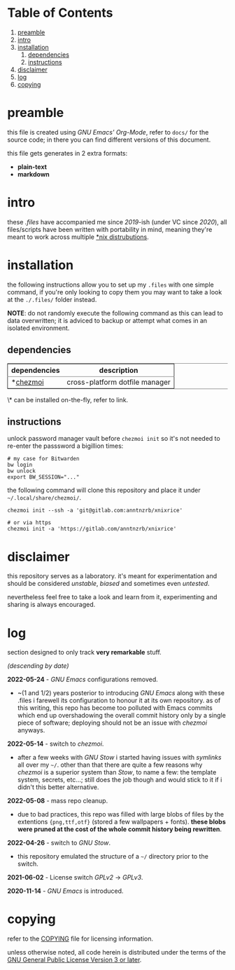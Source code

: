 # Table of Contents

1.  [preamble](#orgc361be5)
2.  [intro](#orgb995777)
3.  [installation](#org416d8ba)
    1.  [dependencies](#org1de26b7)
    2.  [instructions](#org66759b5)
4.  [disclaimer](#orga9458aa)
5.  [log](#org20efec2)
6.  [copying](#org79e6857)



<a id="orgc361be5"></a>

# preamble

this file is created using *GNU Emacs' Org-Mode*, refer to `docs/` for the
source code; in there you can find different versions of this document.

this file gets generates in 2 extra formats:

-   **plain-text**
-   **markdown**


<a id="orgb995777"></a>

# intro

these *.files* have accompanied me since *2019*-ish (under VC since *2020*),
all files/scripts have been written with portability in mind, meaning they're
meant to work across multiple [\*nix distrubutions](https://0x0.st/HNfM).


<a id="org416d8ba"></a>

# installation

the following instructions allow you to set up my `.files` with one simple
command, if you're only looking to copy them you may want to take a look at the
`./.files/` folder instead.

**NOTE**: do not randomly execute the following command as this can lead to data
overwritten; it is adviced to backup or attempt what comes in an isolated
environment.


<a id="org1de26b7"></a>

## dependencies

<table border="2" cellspacing="0" cellpadding="6" rules="groups" frame="hsides">


<colgroup>
<col  class="org-left" />

<col  class="org-left" />
</colgroup>
<thead>
<tr>
<th scope="col" class="org-left">dependencies</th>
<th scope="col" class="org-left">description</th>
</tr>
</thead>

<tbody>
<tr>
<td class="org-left">*<a href="https://www.chezmoi.io/">chezmoi</a></td>
<td class="org-left">cross-platform dotfile manager</td>
</tr>
</tbody>
</table>

\\\* can be installed on-the-fly, refer to link.


<a id="org66759b5"></a>

## instructions

unlock password manager vault before `chezmoi init` so it's not needed to
re-enter the passsword a bigillion times:

    # my case for Bitwarden
    bw login
    bw unlock
    export BW_SESSION="..."

the following command will clone this repository and place it under
`~/.local/share/chezmoi/`.

    chezmoi init --ssh -a 'git@gitlab.com:anntnzrb/xnixrice'

    # or via https
    chezmoi init -a 'https://gitlab.com/anntnzrb/xnixrice'


<a id="orga9458aa"></a>

# disclaimer

this repository serves as a laboratory. it's meant for experimentation and
should be considered *unstable*, *biased* and sometimes even *untested*.

nevertheless feel free to take a look and learn from it, experimenting and
sharing is always encouraged.


<a id="org20efec2"></a>

# log

section designed to only track **very remarkable** stuff.

*(descending by date)*

**2022-05-24** - *GNU Emacs* configurations removed.

-   ~(1 and 1/2) years posterior to introducing *GNU Emacs* along with these
    .files i farewell its configuration to honour it at its own repository.  as
    of this writing, this repo has become too polluted with Emacs commits which
    end up overshadowing the overall commit history only by a single piece of
    software; deploying should not be an issue with *chezmoi* anyways.

**2022-05-14** - switch to *chezmoi*.

-   after a few weeks with *GNU Stow* i started having issues with *symlinks* all
    over my `~/`. other than that there are quite a few reasons why *chezmoi* is
    a superior system than *Stow*, to name a few: the template system, secrets,
    etc&#x2026;; still does the job though and would stick to it if i didn't this
    better alternative.

**2022-05-08** - mass repo cleanup.

-   due to bad practices, this repo was filled with large blobs of files
    by the extentions `{png,ttf,otf}` (stored a few wallpapers + fonts).  **these
    blobs were pruned at the cost of the whole commit history being rewritten**.

**2022-04-26** - switch to *GNU Stow*.

-   this repository emulated the structure of a `~/` directory
    prior to the switch.

**2021-06-02** - License switch *GPLv2* -> *GPLv3*.

**2020-11-14** - *GNU Emacs* is introduced.


<a id="org79e6857"></a>

# copying

refer to the [COPYING](./COPYING) file for licensing information.

unless otherwise noted, all code herein is distributed under the terms of the
[GNU General Public License Version 3 or later](https://www.gnu.org/licenses/gpl-3.0.en.html).
